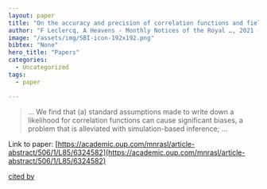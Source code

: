 ```yaml
---
layout: paper
title: "On the accuracy and precision of correlation functions and field-level inference in cosmology"
author: "F Leclercq, A Heavens - Monthly Notices of the Royal …, 2021 - academic.oup.com"
image: "/assets/img/SBI-icon-192x192.png"
bibtex: "None"
hero_title: "Papers"
categories:
  - Uncategorized
tags:
  - paper

---
```

>… We find that (a) standard assumptions made to write down a likelihood for correlation functions can cause significant biases, a problem that is alleviated with simulation-based inference; …

Link to paper: [https://academic.oup.com/mnrasl/article-abstract/506/1/L85/6324582](https://academic.oup.com/mnrasl/article-abstract/506/1/L85/6324582)

[cited by](https://scholar.google.com/scholar?cites=13538359388263543948&as_sdt=2005&sciodt=0,5&hl=en&num=20)

